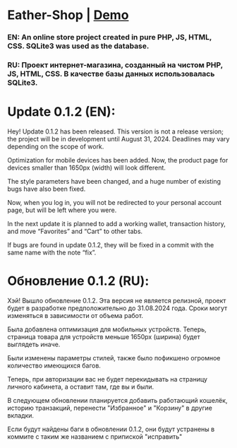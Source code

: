 # Eather-Shop | [Demo](http://185.117.152.16/index.php)
### EN: An online store project created in pure PHP, JS, HTML, CSS. SQLite3 was used as the database.

### RU: Проект интернет-магазина, созданный на чистом PHP, JS, HTML, CSS. В качестве базы данных использовалась SQLite3.

# Update 0.1.2 (EN):
Hey! Update 0.1.2 has been released. This version is not a release version; the project will be in development until August 31, 2024. Deadlines may vary depending on the scope of work.

Optimization for mobile devices has been added. Now, the product page for devices smaller than 1650px (width) will look different.

The style parameters have been changed, and a huge number of existing bugs have also been fixed.

Now, when you log in, you will not be redirected to your personal account page, but will be left where you were.

In the next update it is planned to add a working wallet, transaction history, and move “Favorites” and “Cart” to other tabs.

If bugs are found in update 0.1.2, they will be fixed in a commit with the same name with the note “fix”.


# Обновление 0.1.2 (RU):
Хэй! Вышло обновление 0.1.2. Эта версия не является релизной, проект будет в разработке предположительно до 31.08.2024 года. Сроки могут изменяться в зависимости от объема работ.

Была добавлена оптимизация для мобильных устройств. Теперь, страница товара для устройств меньше 1650px (ширина) будет выглядеть иначе.

Были изменены параметры стилей, также было пофикшено огромное количество имеющихся багов.

Теперь, при авторизации вас не будет перекидывать на страницу личного кабинета, а оставит там, где вы и были.

В следующем обновлении планируется добавить работающий кошелёк, историю транзакций, перенести "Избранное" и "Корзину" в другие вкладки.

Если будут найдены баги в обновлении 0.1.2, они будут устранены в коммите с таким же названием с припиской "исправить"

